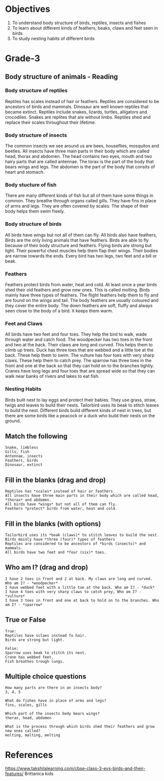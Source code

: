 # Objectives
1. To understand body structure of birds, reptiles, insects and fishes
2. To learn about different kinds of feathers, beaks, claws and feet seen in birds
3. To study nesting habits of different birds

# Grade-3
## Body structure of animals - Reading
### Body structure of reptiles 
Reptiles has scales instead of hair or feathers. Reptiles are considered to be ancestors of birds and mammals. Dinosaur are well known reptiles that became extinct. Reptiles include snakes, lizards, turtles, alligators and crocodiles. Snakes are replites that are without limbs. Reptiles shed and replace their scales throughout their lifetime.

### Body structure of insects
The common insects we see around us are bees, houseflies, mosquitos and beetles. All insects have three main parts in their body which are called head, thorax and abdomen.
The head contains two eyes, mouth and two hairy parts that are called antennae. The torax is the part of the body that bears wings and legs. The abdomen is the part of the body that consits of heart and stomach.

### Body stucture of fish
There are many different kinds of fish but all of them have some things in common. They breathe through organs called gills. They have fins in place of arms and legs. They are often covered by scales. The shape of their body helps them swim freely.

### Body structure of birds
All birds have wings but not all of them can fly. All birds also have feathers, Birds are the only living animals that have feathers. Birds are able to fly because of their body structure and feathers. Flying birds are strong but light. Their powerful chest muscles help them flap their wings. Their bodies are narrow towards the ends. Every bird has two legs, two feet and a bill or beak.

### Feathers
Feathers protect birds from water, heat and cold. At least once a year birds shed their old feathers and grow new ones. This is called molting. Birds mainly have three types of feathers. The flight feathers help them to fly and are found on the wings and tail. The body feathers are usually coloured and they cover the entire body. The down feathers are soft, fluffy and always seen close to the body of a bird. It keeps them warm.

### Feet and Claws
All birds have two feet and four toes. They help the bird to walk, wade through water and catch food. The woodpecker has two toes in the front and two at the back. Their claws are long and curved. This helps them to climb up trees. Duck has three toes that are webbed and a little toe at the back. These help them to swim. The vulture has four toes with very sharp claws. These help them to catch prey. The sparrow has three toes in the front and one at the back so that they can hold on to the branches tightly. Cranes have long legs and four toes that are spread wide so that they can walk near banks of rivers and lakes to eat fish.

### Nesting Habits
Birds bulit nest to lay eggs and protect their babies. They use grass, straw, twigs and leaves to build their nests. Tailorbird uses its beak to stitch leaves to build the nest. Different birds build different kinds of nest in trees, but there are some birds like a peacock or a duck who build their nests on the ground.

## Match the following
```
Snake, limbless
Gills, fish
Antennae, insects
Feathers, birds
Dinosaur, extinct
```
## Fill in the blanks (drag and drop)
```
Reptiles has *scales* instead of hair or feathers.
All insects have three main parts in their body which are called head, *thorax* and abdomen.
All birds have *wings* but not all of them can fly.
Feathers *protect* birds from water, heat and cold.
```
## Fill in the blanks (with options)
```
Tailorbird uses its *beak (claws)* to stitch leaves to build the nest.
Birds mainly have *three (four)* types of feathers
Reptiles are considered to be ancestors of *birds (insects)* and mammals.
All birds have two feet and *four (six)* toes.
```
## Who am I? (drag and drop)
```
I have 2 toes in front and 2 at back. My claws are long and curved. Who am I? - *woodpecker*
I have webbed feet with a little toe at the back. Who am I? - *duck*
I have 4 toes with very sharp claws to catch prey, Who am I? - *vulture*
I have 3 toes in front and one at back to hold on to the branches. Who am I? - *sparrow*
```
## True or False
```
True:
Reptiles have sclaes instead fo hair.
Birds are strong but light. 

False:
Sparrow uses beak to stitch its nest.
Crane has webbed feet.
Fish breathes trough lungs.
```
## Multiple choice questions
```
How many parts are there in an insects body?
3, 4, 5

What do fishes have in place of arms and legs?
fins, scales, gills

Which part of the insects body bears wings?
thorax, head, abdomen

What is the process through which birds shed their feathers and grow new ones called?
molting, malting, melting
```
# References
https://www.takshilalearning.com/cbse-class-3-evs-birds-and-their-features/
Brittanica kids
